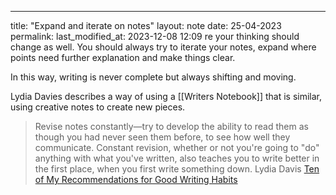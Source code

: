 ---
title: "Expand and iterate on notes"
layout: note
date: 25-04-2023
permalink:
last_modified_at: 2023-12-08 12:09
re your thinking should change as well. You should always try to iterate your notes, expand where points need further explanation and make things clear. 

In this way, writing is never complete but always shifting and moving. 

Lydia Davies describes a way of using a [[Writers Notebook]] that is similar, using creative notes to create new pieces. 

> Revise notes constantly—try to develop the ability to read them as though you had never seen them before, to see how well they communicate. Constant revision, whether or not you're going to "do" anything with what you've written, also teaches you to write better in the first place, when you first write something down.
> Lydia Davis [Ten of My Recommendations for Good Writing Habits](https://lithub.com/lydia-davis-ten-of-my-recommendations-for-good-writing-habits/)
